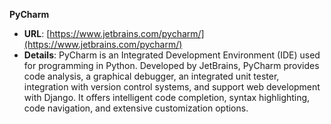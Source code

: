 **PyCharm**
  - **URL**: [https://www.jetbrains.com/pycharm/](https://www.jetbrains.com/pycharm/)
  - **Details**: PyCharm is an Integrated Development Environment (IDE) used for programming in Python. Developed by JetBrains, PyCharm provides code analysis, a graphical debugger, an integrated unit tester, integration with version control systems, and support web development with Django. It offers intelligent code completion, syntax highlighting, code navigation, and extensive customization options.
 
